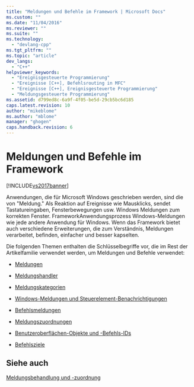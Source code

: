 ```yaml
---
title: "Meldungen und Befehle im Framework | Microsoft Docs"
ms.custom: ""
ms.date: "11/04/2016"
ms.reviewer: ""
ms.suite: ""
ms.technology: 
  - "devlang-cpp"
ms.tgt_pltfrm: ""
ms.topic: "article"
dev_langs: 
  - "C++"
helpviewer_keywords: 
  - "Ereignisgesteuerte Programmierung"
  - "Ereignisse [C++], Befehlsrouting in MFC"
  - "Ereignisse [C++], Ereignisgesteuerte Programmierung"
  - "Meldungsgesteuerte Programmierung"
ms.assetid: d799ed8c-6a9f-4f05-be5d-29cb5bc6d185
caps.latest.revision: 10
author: "mikeblome"
ms.author: "mblome"
manager: "ghogen"
caps.handback.revision: 6
---
```

# Meldungen und Befehle im Framework
[!INCLUDE[vs2017banner](../assembler/inline/includes/vs2017banner.md)]

Anwendungen, die für Microsoft Windows geschrieben werden, sind die von "Meldung." Als Reaktion auf Ereignisse wie Mausklicks, sendet Tastatureingaben, Fensterbewegungen usw. Windows Meldungen zum korrekten Fenster.  FrameworkAnwendungsprozess Windows\-Meldungen wie jede andere Anwendung für Windows.  Wenn das Framework bietet auch verschiedene Erweiterungen, die zum Verständnis, Meldungen verarbeitet, befinden, einfacher und besser kapselten.  
  
 Die folgenden Themen enthalten die Schlüsselbegriffe vor, die im Rest der Artikelfamilie verwendet werden, um Meldungen und Befehle verwendet:  
  
-   [Meldungen](../mfc/messages.md)  
  
-   [Meldungshandler](../mfc/message-handlers.md)  
  
-   [Meldungskategorien](../mfc/message-categories.md)  
  
-   [Windows\-Meldungen und Steuerelement\-Benachrichtigungen](../mfc/message-categories.md)  
  
-   [Befehlsmeldungen](../mfc/message-categories.md)  
  
-   [Meldungszuordnungen](../mfc/mapping-messages.md)  
  
-   [Benutzeroberflächen\-Objekte und \-Befehls\-IDs](../mfc/user-interface-objects-and-command-ids.md)  
  
-   [Befehlsziele](../mfc/command-targets.md)  
  
## Siehe auch  
 [Meldungsbehandlung und \-zuordnung](../mfc/message-handling-and-mapping.md)